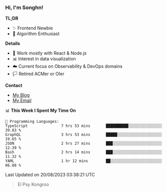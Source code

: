 ### Hi, I'm Songhn!

**TL;DR**

- ✨ Frontend Newbie
- 🎈 Algorithm Enthusiast

**Details**

- 🎯 Work mostly with React & Node.js
- 📊 Interest in data visualization
- ☁️ Current focus on Observability & DevOps domains
- 🏳️ Retired ACMer or OIer

**Contact**
- [My Blog](https://blog.songhn.com)
- [My Email](mailto:songhn233@gmail.com)

<!--START_SECTION:waka-->
📊 **This Week I Spent My Time On** 

```text
💬 Programming Languages: 
TypeScript               7 hrs 53 mins       ██████████░░░░░░░░░░░░░░░   39.83 % 
GraphQL                  3 hrs 53 mins       █████░░░░░░░░░░░░░░░░░░░░   19.65 % 
JSON                     2 hrs 27 mins       ███░░░░░░░░░░░░░░░░░░░░░░   12.39 % 
Bash                     2 hrs 14 mins       ███░░░░░░░░░░░░░░░░░░░░░░   11.32 % 
YAML                     1 hr 12 mins        ██░░░░░░░░░░░░░░░░░░░░░░░   06.08 % 
```


 Last Updated on 20/08/2023 03:38:21 UTC
<!--END_SECTION:waka-->

> El Psy Kongroo
